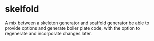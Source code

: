 # skelfold
A mix between a skeleton generator and scaffold generator be able to provide options and generate boiler plate code, with the option to regenerate and incorporate changes later.

